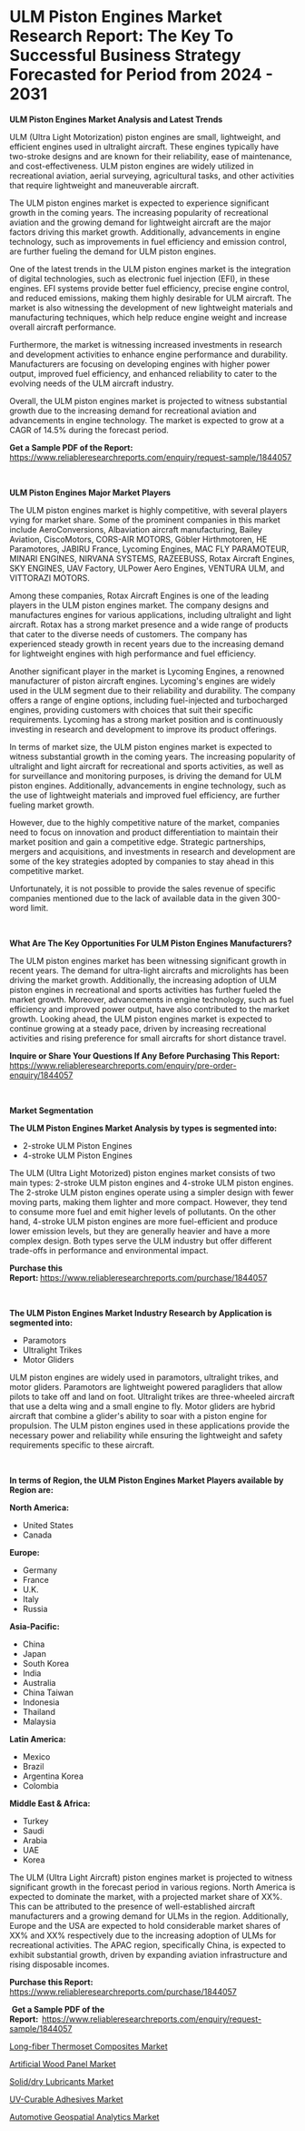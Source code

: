 <p><h1>ULM Piston Engines Market Research Report: The Key To Successful Business Strategy Forecasted for Period from 2024 - 2031</h1></p><p><strong>ULM Piston Engines Market Analysis and Latest Trends</strong></p>
<p><p>ULM (Ultra Light Motorization) piston engines are small, lightweight, and efficient engines used in ultralight aircraft. These engines typically have two-stroke designs and are known for their reliability, ease of maintenance, and cost-effectiveness. ULM piston engines are widely utilized in recreational aviation, aerial surveying, agricultural tasks, and other activities that require lightweight and maneuverable aircraft.</p><p>The ULM piston engines market is expected to experience significant growth in the coming years. The increasing popularity of recreational aviation and the growing demand for lightweight aircraft are the major factors driving this market growth. Additionally, advancements in engine technology, such as improvements in fuel efficiency and emission control, are further fueling the demand for ULM piston engines.</p><p>One of the latest trends in the ULM piston engines market is the integration of digital technologies, such as electronic fuel injection (EFI), in these engines. EFI systems provide better fuel efficiency, precise engine control, and reduced emissions, making them highly desirable for ULM aircraft. The market is also witnessing the development of new lightweight materials and manufacturing techniques, which help reduce engine weight and increase overall aircraft performance.</p><p>Furthermore, the market is witnessing increased investments in research and development activities to enhance engine performance and durability. Manufacturers are focusing on developing engines with higher power output, improved fuel efficiency, and enhanced reliability to cater to the evolving needs of the ULM aircraft industry.</p><p>Overall, the ULM piston engines market is projected to witness substantial growth due to the increasing demand for recreational aviation and advancements in engine technology. The market is expected to grow at a CAGR of 14.5% during the forecast period.</p></p>
<p><strong>Get a Sample PDF of the Report:&nbsp;</strong> <a href="https://www.reliableresearchreports.com/enquiry/request-sample/1844057">https://www.reliableresearchreports.com/enquiry/request-sample/1844057</a></p>
<p>&nbsp;</p>
<p><strong>ULM Piston Engines Major Market Players</strong></p>
<p><p>The ULM piston engines market is highly competitive, with several players vying for market share. Some of the prominent companies in this market include AeroConversions, Albaviation aircraft manufacturing, Bailey Aviation, CiscoMotors, CORS-AIR MOTORS, Göbler Hirthmotoren, HE Paramotores, JABIRU France, Lycoming Engines, MAC FLY PARAMOTEUR, MINARI ENGINES, NIRVANA SYSTEMS, RAZEEBUSS, Rotax Aircraft Engines, SKY ENGINES, UAV Factory, ULPower Aero Engines, VENTURA ULM, and VITTORAZI MOTORS.</p><p>Among these companies, Rotax Aircraft Engines is one of the leading players in the ULM piston engines market. The company designs and manufactures engines for various applications, including ultralight and light aircraft. Rotax has a strong market presence and a wide range of products that cater to the diverse needs of customers. The company has experienced steady growth in recent years due to the increasing demand for lightweight engines with high performance and fuel efficiency. </p><p>Another significant player in the market is Lycoming Engines, a renowned manufacturer of piston aircraft engines. Lycoming's engines are widely used in the ULM segment due to their reliability and durability. The company offers a range of engine options, including fuel-injected and turbocharged engines, providing customers with choices that suit their specific requirements. Lycoming has a strong market position and is continuously investing in research and development to improve its product offerings.</p><p>In terms of market size, the ULM piston engines market is expected to witness substantial growth in the coming years. The increasing popularity of ultralight and light aircraft for recreational and sports activities, as well as for surveillance and monitoring purposes, is driving the demand for ULM piston engines. Additionally, advancements in engine technology, such as the use of lightweight materials and improved fuel efficiency, are further fueling market growth.</p><p>However, due to the highly competitive nature of the market, companies need to focus on innovation and product differentiation to maintain their market position and gain a competitive edge. Strategic partnerships, mergers and acquisitions, and investments in research and development are some of the key strategies adopted by companies to stay ahead in this competitive market.</p><p>Unfortunately, it is not possible to provide the sales revenue of specific companies mentioned due to the lack of available data in the given 300-word limit.</p></p>
<p>&nbsp;</p>
<p><strong>What Are The Key Opportunities For ULM Piston Engines Manufacturers?</strong></p>
<p><p>The ULM piston engines market has been witnessing significant growth in recent years. The demand for ultra-light aircrafts and microlights has been driving the market growth. Additionally, the increasing adoption of ULM piston engines in recreational and sports activities has further fueled the market growth. Moreover, advancements in engine technology, such as fuel efficiency and improved power output, have also contributed to the market growth. Looking ahead, the ULM piston engines market is expected to continue growing at a steady pace, driven by increasing recreational activities and rising preference for small aircrafts for short distance travel.</p></p>
<p><strong>Inquire or Share Your Questions If Any Before Purchasing This Report:</strong> <a href="https://www.reliableresearchreports.com/enquiry/pre-order-enquiry/1844057">https://www.reliableresearchreports.com/enquiry/pre-order-enquiry/1844057</a></p>
<p>&nbsp;</p>
<p><strong>Market Segmentation</strong></p>
<p><strong>The ULM Piston Engines Market Analysis by types is segmented into:</strong></p>
<p><ul><li>2-stroke ULM Piston Engines</li><li>4-stroke ULM Piston Engines</li></ul></p>
<p><p>The ULM (Ultra Light Motorized) piston engines market consists of two main types: 2-stroke ULM piston engines and 4-stroke ULM piston engines. The 2-stroke ULM piston engines operate using a simpler design with fewer moving parts, making them lighter and more compact. However, they tend to consume more fuel and emit higher levels of pollutants. On the other hand, 4-stroke ULM piston engines are more fuel-efficient and produce lower emission levels, but they are generally heavier and have a more complex design. Both types serve the ULM industry but offer different trade-offs in performance and environmental impact.</p></p>
<p><strong>Purchase this Report:&nbsp;</strong><a href="https://www.reliableresearchreports.com/purchase/1844057">https://www.reliableresearchreports.com/purchase/1844057</a></p>
<p>&nbsp;</p>
<p><strong>The ULM Piston Engines Market Industry Research by Application is segmented into:</strong></p>
<p><ul><li>Paramotors</li><li>Ultralight Trikes</li><li>Motor Gliders</li></ul></p>
<p><p>ULM piston engines are widely used in paramotors, ultralight trikes, and motor gliders. Paramotors are lightweight powered paragliders that allow pilots to take off and land on foot. Ultralight trikes are three-wheeled aircraft that use a delta wing and a small engine to fly. Motor gliders are hybrid aircraft that combine a glider's ability to soar with a piston engine for propulsion. The ULM piston engines used in these applications provide the necessary power and reliability while ensuring the lightweight and safety requirements specific to these aircraft.</p></p>
<p>&nbsp;</p>
<p><strong>In terms of Region, the ULM Piston Engines Market Players available by Region are:</strong></p>
<p>
    <p> <strong> North America: </strong>
        <ul>
            <li>United States</li>
            <li>Canada</li>
        </ul>
        </p> 
    <p> <strong> Europe: </strong>
        <ul>
            <li>Germany</li>
            <li>France</li>
            <li>U.K.</li>
            <li>Italy</li>
            <li>Russia</li>
        </ul>
        </p> 
    <p> <strong> Asia-Pacific: </strong>
        <ul>
            <li>China</li>
            <li>Japan</li>
            <li>South Korea</li>
            <li>India</li>
            <li>Australia</li>
            <li>China Taiwan</li>
            <li>Indonesia</li>
            <li>Thailand</li>
            <li>Malaysia</li>
        </ul>
        </p> 
    <p> <strong> Latin America: </strong>
        <ul>
            <li>Mexico</li>
            <li>Brazil</li>
            <li>Argentina Korea</li>
            <li>Colombia</li>
        </ul>
        </p> 
    <p> <strong> Middle East & Africa: </strong>
        <ul>
            <li>Turkey</li>
            <li>Saudi</li>
            <li>Arabia</li>
            <li>UAE</li>
            <li>Korea</li>
        </ul>
    </p>
    </p>
<p><p>The ULM (Ultra Light Aircraft) piston engines market is projected to witness significant growth in the forecast period in various regions. North America is expected to dominate the market, with a projected market share of XX%. This can be attributed to the presence of well-established aircraft manufacturers and a growing demand for ULMs in the region. Additionally, Europe and the USA are expected to hold considerable market shares of XX% and XX% respectively due to the increasing adoption of ULMs for recreational activities. The APAC region, specifically China, is expected to exhibit substantial growth, driven by expanding aviation infrastructure and rising disposable incomes.</p></p>
<p><strong>Purchase this Report: </strong><a href="https://www.reliableresearchreports.com/purchase/1844057">https://www.reliableresearchreports.com/purchase/1844057</a></p>
<p>&nbsp;<strong>Get a Sample PDF of the Report:&nbsp;&nbsp;</strong><a href="https://www.reliableresearchreports.com/enquiry/request-sample/1844057">https://www.reliableresearchreports.com/enquiry/request-sample/1844057</a></p>
<p><strong></strong></p>
<p><p><a href="https://www.linkedin.com/pulse/long-fiber-thermoset-composites-market-size-2024-2031-global-7nwpe?trackingId=Dqpx39Q4EEWaJLAFhPL2pw%3D%3D">Long-fiber Thermoset Composites Market</a></p><p><a href="https://www.linkedin.com/pulse/artificial-wood-panel-market-size-2024-2031-global-n8u7f?trackingId=PfnfrGyDL8jcJSReIIY4Sg%3D%3D">Artificial Wood Panel Market</a></p><p><a href="https://www.linkedin.com/pulse/soliddry-lubricants-market-dynamics-2024-2031-also-its-trends-q9hae?trackingId=%2FIlyBhOYp1FrDCWIHiozig%3D%3D">Solid/dry Lubricants Market</a></p><p><a href="https://www.linkedin.com/pulse/uv-curable-adhesives-market-comprehensive-report-its-share-ufrhe?trackingId=klntv556pfMiwNvVH8D31g%3D%3D">UV-Curable Adhesives Market</a></p><p><a href="https://www.linkedin.com/pulse/automotive-geospatial-analytics-market-research-report-yqpse?trackingId=xH9vATO2d%2Ft%2BGe13xBMdeg%3D%3D">Automotive Geospatial Analytics Market</a></p></p>